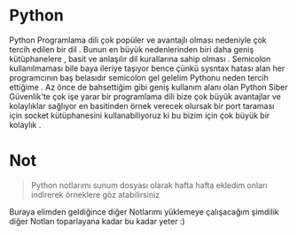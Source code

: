 # Python 
 
 Python Programlama dili çok popüler ve avantajlı olması nedeniyle çok tercih edilen  bir dil . Bunun en büyük nedenlerinden biri daha geniş kütüphanelere , basit ve anlaşılır dil kurallarına sahip olması . Semicolon kullanılmaması bile baya ileriye taşıyor bence çünkü sysntax hatası alan her programcının baş belasıdır semicolon gel gelelim Pythonu neden tercih ettiğime . Az önce de bahsettiğim gibi geniş kullanım alanı olan  Python Siber Güvenlik'te çok işe yarar bir programlama dili bize çok büyük avantajlar ve kolaylıklar sağlıyor en basitinden örnek verecek olursak bir port taraması için socket kütüphanesini kullanabiliyoruz  ki  bu bizim için çok büyük bir kolaylık .
# Not 
 > Python notlarımı sunum dosyası olarak hafta hafta ekledim onları indirerek örneklere göz atabilirsiniz 
 
 Buraya elimden geldiğince diğer Notlarımı yüklemeye çalışacağım şimdilik diğer Notları toparlayana kadar bu kadar yeter :)
